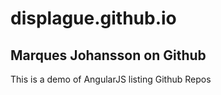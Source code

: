 # displague.github.io
## Marques Johansson on Github

This is a demo of AngularJS listing Github Repos
